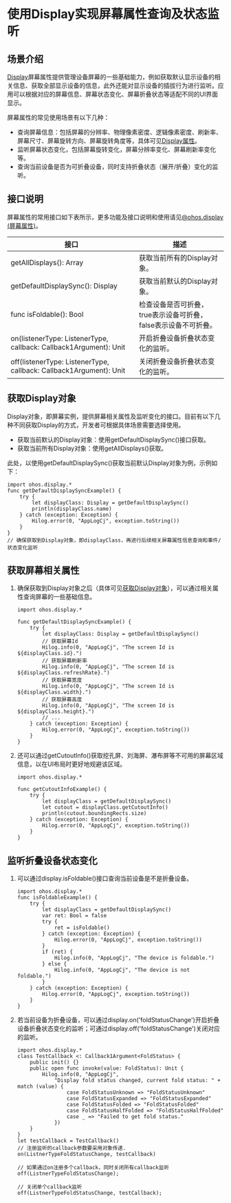 # 使用Display实现屏幕属性查询及状态监听

## 场景介绍

[Display](../../../reference/source_zh_cn/arkui-cj/cj-apis-display.md)屏幕属性提供管理设备屏幕的一些基础能力，例如获取默认显示设备的相关信息、获取全部显示设备的信息，此外还能对显示设备的插拔行为进行监听。应用可以根据对应的屏幕信息、屏幕状态变化、屏幕折叠状态等适配不同的UI界面显示。

屏幕属性的常见使用场景有以下几种：

- 查询屏幕信息：包括屏幕的分辨率、物理像素密度、逻辑像素密度、刷新率、屏幕尺寸、屏幕旋转方向、屏幕旋转角度等，具体可见[Display属性](../../../reference/source_zh_cn/arkui-cj/cj-apis-display.md)。
- 监听屏幕状态变化，包括屏幕旋转变化，屏幕分辨率变化、屏幕刷新率变化等。
- 查询当前设备是否为可折叠设备，同时支持折叠状态（展开/折叠）变化的监听。

## 接口说明

屏幕属性的常用接口如下表所示，更多功能及接口说明和使用请见[@ohos.display (屏幕属性)](../../../reference/source_zh_cn/arkui-cj/cj-apis-display.md)。

| 接口                                                         | 描述                                                         |
| ------------------------------------------------------------ | ------------------------------------------------------------ |
| getAllDisplays(): Array<Display>                   | 获取当前所有的Display对象。             |
| getDefaultDisplaySync(): Display                             | 获取当前默认的Display对象。                                  |
| func isFoldable(): Bool                                        | 检查设备是否可折叠，true表示设备可折叠，false表示设备不可折叠。                          |
| on(listenerType: ListenerType, callback: Callback1Argument<FoldStatus>): Unit | 开启折叠设备折叠状态变化的监听。                             |
| off(listenerType: ListenerType, callback: Callback1Argument<FoldStatus>): Unit | 关闭折叠设备折叠状态变化的监听。                             |

## 获取Display对象

Display对象，即屏幕实例，提供屏幕相关属性及监听变化的接口。目前有以下几种不同获取Display的方式，开发者可根据具体场景需要选择使用。

- 获取当前默认的Display对象：使用getDefaultDisplaySync()接口获取。
- 获取当前所有Display对象：使用getAllDisplays()获取。

此处，以使用getDefaultDisplaySync()获取当前默认Display对象为例，示例如下：

```cangjie
import ohos.display.*
func getDefaultDisplaySyncExample() {
    try {
        let displayClass: Display = getDefaultDisplaySync()
        println(displayClass.name)
    } catch (exception: Exception) {
        Hilog.error(0, "AppLogCj", exception.toString())
    }
}
// 确保获取到Display对象，即displayClass，再进行后续相关屏幕属性信息查询和事件/状态变化监听
```

## 获取屏幕相关属性

1. 确保获取到Display对象之后（具体可见[获取Display对象](#获取display对象)），可以通过相关属性查询屏幕的一些基础信息。

    ```cangjie
    import ohos.display.*

    func getDefaultDisplaySyncExample() {
        try {
            let displayClass: Display = getDefaultDisplaySync()
            // 获取屏幕Id
            Hilog.info(0, "AppLogCj", "The screen Id is ${displayClass.id}.")
            // 获取屏幕刷新率
            Hilog.info(0, "AppLogCj", "The screen Id is ${displayClass.refreshRate}.")
            // 获取屏幕宽度
            Hilog.info(0, "AppLogCj", "The screen Id is ${displayClass.width}.")
            // 获取屏幕高度
            Hilog.info(0, "AppLogCj", "The screen Id is ${displayClass.height}.")
            // ...
        } catch (exception: Exception) {
            Hilog.error(0, "AppLogCj", exception.toString())
        }
    }
    ```

2. 还可以通过getCutoutInfo()获取挖孔屏、刘海屏、瀑布屏等不可用的屏幕区域信息，以在UI布局时更好地规避该区域。

    ```cangjie
    import ohos.display.*

    func getCutoutInfoExample() {
        try {
            let displayClass = getDefaultDisplaySync()
            let cutout = displayClass.getCutoutInfo()
            println(cutout.boundingRects.size)
        } catch (exception: Exception) {
            Hilog.error(0, "AppLogCj", exception.toString())
        }
    }
    ```

## 监听折叠设备状态变化

1. 可以通过display.isFoldable()接口查询当前设备是不是折叠设备。

    ```cangjie
    import ohos.display.*
    func isFoldableExample() {
        try {
            let displayClass = getDefaultDisplaySync()
            var ret: Bool = false
            try {
                ret = isFoldable()
            } catch (exception: Exception) {
                Hilog.error(0, "AppLogCj", exception.toString())
            }
            if (ret) {
                Hilog.info(0, "AppLogCj", "The device is foldable.")
            } else {
                Hilog.info(0, "AppLogCj", "The device is not foldable.")
            }
        } catch (exception: Exception) {
            Hilog.error(0, "AppLogCj", exception.toString())
        }
    }
    ```

2. 若当前设备为折叠设备，可以通过display.on('foldStatusChange')开启折叠设备折叠状态变化的监听；可通过display.off('foldStatusChange')关闭对应的监听。

    ```cangjie
    import ohos.display.*
    class TestCallback <: Callback1Argument<FoldStatus> {
        public init() {}
        public open func invoke(value: FoldStatus): Unit {
            Hilog.info(0, "AppLogCj", 
                "Display fold status changed, current fold status: " + match (value) {
                    case FoldStatusUnknown => "FoldStatusUnknown"
                    case FoldStatusExpanded => "FoldStatusExpanded"
                    case FoldStatusFolded => "FoldStatusFolded"
                    case FoldStatusHalfFolded => "FoldStatusHalfFolded"
                    case _ => "Failed to get fold status."
                })
        }
    }
    let testCallback = TestCallback()
    // 注册监听的callback参数要采用对象传递.
    on(ListnerTypeFoldStatusChange, testCallback)

    // 如果通过on注册多个callback，同时关闭所有callback监听
    off(ListnerTypeFoldStatusChange);

    // 关闭单个callback监听
    off(ListnerTypeFoldStatusChange, testCallback);
    ```

